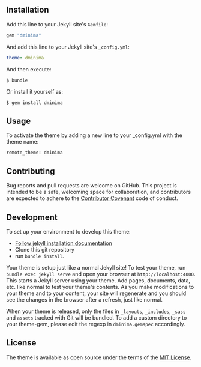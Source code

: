 
## Installation

Add this line to your Jekyll site's `Gemfile`:

```ruby
gem "dminima"
```

And add this line to your Jekyll site's `_config.yml`:

```yaml
theme: dminima
```

And then execute:

    $ bundle

Or install it yourself as:

    $ gem install dminima

## Usage

To activate the theme by adding a new line to your _config.yml with the theme name:

    remote_theme: dminima

## Contributing

Bug reports and pull requests are welcome on GitHub. This project is intended to be a safe, welcoming space for collaboration, and contributors are expected to adhere to the [Contributor Covenant](http://contributor-covenant.org) code of conduct.

## Development

To set up your environment to develop this theme:
- [Follow jekyll installation documentation](https://jekyllrb.com/docs/installation/)
- Clone this git repository
- run `bundle install`.

Your theme is setup just like a normal Jekyll site! To test your theme, run `bundle exec jekyll serve` and open your browser at `http://localhost:4000`. This starts a Jekyll server using your theme. Add pages, documents, data, etc. like normal to test your theme's contents. As you make modifications to your theme and to your content, your site will regenerate and you should see the changes in the browser after a refresh, just like normal.

When your theme is released, only the files in `_layouts`, `_includes`, `_sass` and `assets` tracked with Git will be bundled.
To add a custom directory to your theme-gem, please edit the regexp in `dminima.gemspec` accordingly.

## License

The theme is available as open source under the terms of the [MIT License](https://opensource.org/licenses/MIT).

